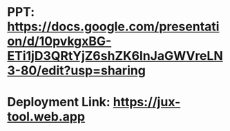 # PPT: https://docs.google.com/presentation/d/10pvkgxBG-ETi1jD3QRtYjZ6shZK6lnJaGWVreLN3-80/edit?usp=sharing

# Deployment Link: https://jux-tool.web.app
